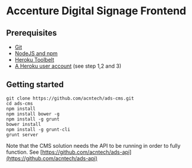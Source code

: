 # Accenture Digital Signage Frontend

## Prerequisites
* [Git](http://git-scm.com/downloads)
* [NodeJS and npm](http://nodejs.org/download/)
* [Heroku Toolbelt](https://toolbelt.heroku.com/)
* [A Heroku user account](https://devcenter.heroku.com/articles/quickstart) (see step 1,2 and 3)


## Getting started
```
git clone https://github.com/acntech/ads-cms.git
cd ads-cms
npm install
npm install bower -g
npm install -g grunt
bower install
npm install -g grunt-cli
grunt server
```
Note that the CMS solution needs the API to be running in order to fully function. See [https://github.com/acntech/ads-api](https://github.com/acntech/ads-api)
